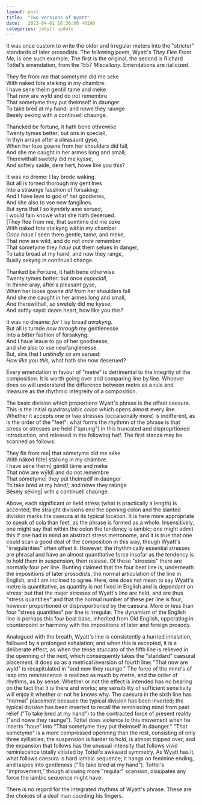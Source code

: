 ```yaml
---
layout: post
title:  "Two Versions of Wyatt"
date:   2023-04-01 16:36:00 +0100
categories: jekyll update
---
```



It was once custom to write the older and irregular meters into the "stricter" standards of later prosodists. The following poem, Wyatt's <i>They Flee From Me,</i> is one such example. The first is the original, the second is Richard Tottel's emendation, from the 1557 <i>Miscellany</i>. Emendations are italicized.

They fle from me that sometyme did me seke <br>
With naked fote stalking in my chambre.<br>
I have sene theim gentill tame and meke<br>
That now are wyld and do not remembre<br>
That sometyme they put theimself in daunger<br>
To take bred at my hand; and nowe they raunge<br>
Besely seking with a continuell chaunge.<br>

Thancked be fortune, it hath bene othrewise<br>
Twenty tymes better; but ons in speciall,<br>
In thyn arraye after a pleasaunt gyse,<br>
When her lose gowne from her shoulders did fall,<br>
And she me caught in her armes long and small;<br>
Therewithall swetely did me kysse,<br>
And softely saide, dere hert, howe like you this? <br>

It was no dreme: I lay brode waking. <br>
But all is torned thorough my gentilnes<br>
Into a straunge fasshion of forsaking;<br>
And I have leve to goo of her goodenes,<br>
And she also to vse new fangilnes.<br>
But syns that I so kyndely ame serued,<br>
I would fain knowe what she hath deserued.<br>|They flee from me, that somtime did me seke<br>
With naked fote stalkyng <i>within</i> my chamber.<br>
<i>Once haue I</i> seen them gentle, tame, and meke,<br>
That now are wild, and do not <i>once</i> remember<br>
That sometyme they <i>haue</i> put them selues in danger,<br>
To take bread at my hand, and now they range,<br>
Busily sekyng in continuall change. <br>

Thanked be Fortune, it hath bene otherwise<br>
Twenty tymes better: but once <i>especiall</i>,<br>
In thinne aray, after a pleasant gyse,<br>
When her loose gowne <i>did</i> from her shoulders fall<br>
And she me caught in her armes long and small,<br>
<i>And</i> therewithall, <i>so</i> swetely did me kysse,<br>
And softly sayd: deare heart, how like you this? <br>

It was no dreame: <i>for</i> I lay broad <i>awakyng</i>.<br>
But all is turnde <i>now through</i> my gentlenesse<br>
Into a <i>bitter</i> fashion of forsakyng:<br>
And I haue leaue to go of her goodnesse,<br>
and she also to vse newfanglenesse.<br>
But, sins that I <i>unkindly so</i> am serued:<br>
<i>How like you this,</i> what hath she <i>now</i> deserued?<br>

Every emendation in favour of "metre" is detrimental to the integrity of the composition. It is worth going over and comparing line by line. Whoever does so will understand the difference between metre as a rule and measure as the rhythmic integreity of a composition. 

The basic division which proportions Wyatt's phrase is the offset caesura. This is the initial quadrasylabic <i>colon</i> which opens almost every line. Whether it accepts one or two stresses (occaisonally more) is indifferent, as is the order of the "feet": what forms the rhythmn of the phrase is that stress or stresses are held ("sprung") in this truncated and disproprtioned introduction, and released in the following half. The first stanza may be scanned as follows:

They flé from me| that sómetyme díd me séke <br>
With náked fóte| stálking in my chámbre.<br>
I have séne theim| géntill táme and méke<br>
That nów are wýld| and do not remémbre<br>
That sómetyme| they pút theimsélf in daúnger<br>
To take bréd at my hánd/; and nówe they raúnge<br>
Bésely séking| with a contínuell chaúnge.<br>

Above, each significant or held stress (what is practically a length) is accented; the straight divisions end the opening colon and the slanted division marks the caesura at its typical location. It is here more appropriate to speak of cola than feet, as the phrase is formed as a whole. Insensitively, one might say that within the colon the tendency is iambic; one might admit this if one had in mind an abstract stress metronome, and it is true that one could scan a good deal of the composition in this way, though Wyatt's "irregularities" often offset it. However, the rhythmically essential stresses are phrasal and have an almost quantitative force insofar as the tendency is to hold them in suspension, then release. Of these "stresses" there are normally four per line. Bunting claimed that the four beat line is, underneath the impositions of later prosodists, the normal articulation of the line in English, and I am inclined to agree. Here, one does not mean to say Wyatt's metre is quantitative, as quantity is not fixed in English and is dependant on stress; but that the major stresses of Wyatt's line are held, and are thus "stress quantities" and that the normal number of these per line is four, however proportioned or disproportioned by the caesura. More or less than four "stress quantities" per line is irregular. The dynamism of the English line is perhaps this four beat base, inherited from Old English, opperating in counterpoint or harmony with the impositions of later and foreign prosody.

Analogued with the breath, Wyatt's line is consistently a hurried inhalation, followed by a prolonged exhalation; and when this is excepted, it is a deliberate effect, as when the tense stuccato of the fifth line is relieved in the openning of the next, which consequently takes the "standard" caesural placement. It does so as a metrical inversion of fourth line: "That now are wyld" is recapitulated in "and now they raunge." The force of the mind's of lasp into reminiscence is realized as much by metre, and the order of rhythms, as by sense. Whether or not the effect is intended has no bearing on the fact that it is there and works; any sensibility of sufficient sensitivity will enjoy it whether or not he knows why. The caesura in the sixth line has "normal" placement because the typical division has been inverted; the typical division has been inverted to recall the reminiscing mind from past relief ("To take bred at my hand") to the contracted force of present reality ("and nowe they raunge"). Tottel does violence to this movement when he inserts "haue" into "That sometyme they put theimself in daunger." "That sometyme" is a more compressed openning than the rest, consisting of only three sylllables; the suspension is harder to hold, is almost tripped over; and the expansion that follows has the unusual intensity that follows vivid reminiscence totally vitiated by Tottel's awkward symmetry. As Wyatt has it, what follows caesura is hard iambic sequence; it hangs on feminine ending, and laspes into gentleness ("To take bred at my hand"). Tottel's "improvement," though allowing more "regular" scansion, dissipates any force the iambic sequence might have. 

There is no regard for the integrated rhythms of Wyatt's phrase. These are the choices of a deaf man counting his fingers. 




